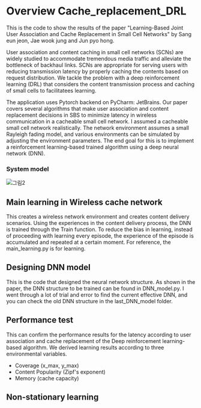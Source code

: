 # Overview Cache_replacement_DRL

This is the code to show the results of the paper "Learning-Based Joint User Association and Cache Replacement in Small Cell Networks" by Sang eun jeon, Jae wook jung and Jun pyo hong.

User association and content caching in small cell networks (SCNs) are widely studied to accommodate tremendous media traffic and alleviate the bottleneck of backhaul links. SCNs are appropriate for serving users with reducing transmission latency by properly caching the contents based on request distribution. We tackle the problem with a deep reinforcement learning (DRL) that considers the content transmission process and caching of small cells to facilitatees learning.

The application uses Pytorch backend on PyCharm: JetBrains. Our paper covers several algorithms that make user association and content replacement decisions in SBS to minimize latency in wireless communication in a cacheable small cell network. I assumed a cacheable small cell network realistically. The network environment assumes a small Rayleigh fading model, and various environments can be simulated by adjusting the environment parameters. The end goal for this is to implement a reinforcement learning-based trained algorithm using a deep neural network (DNN).

### System model

![그림2](https://user-images.githubusercontent.com/44052428/121885036-a25bcb00-cd4e-11eb-8672-d493a7ff1022.png)


## Main learning in Wireless cache network
This creates a wireless network environment and creates content delivery scenarios. Using the experiences in the content delivery process, the DNN is trained through the Train function. To reduce the bias in learning, instead of proceeding with learning every episode, the experience of the episode is accumulated and repeated at a certain moment. For reference, the main_learning.py is for learning.

## Designing DNN model 
This is the code that designed the neural network structure. As shown in the paper, the DNN structure to be trained can be found in DNN_model.py. I went through a lot of trial and error to find the current effective DNN, and you can check the old DNN structure in the last_DNN_model folder.


## Performance test
This can confirm the performance results for the latency according to user association and cache replacement of the Deep reinforcement learning-based algorithm. We derived learning results according to three environmental variables.

* Coverage (x_max, y_max)
* Content Popularity (Zipf's exponent)
* Memory (cache capacity)


## Non-stationary learning 

